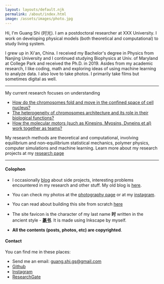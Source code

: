 ```yaml
---
layout: layouts/default.njk
permalink: /about/index.html
image: /assets/images/photo.jpg
---
```


Hi, I'm Guang Shi (时光). I am a postdoctoral researcher at XXX University. I work on developing physical models (both theoretical and computational) to study living system. 

I grew up in Xi'an, China. I received my Bachelor's degree in Physics from Nanjing University and I continued studying Biophysics at Univ. of Maryland at College Park and received the Ph.D. in 2019. Asides from my academic research, I like coding, math and exploring ideas of using machine learning to analyze data. I also love to take photos. I primarily take films but sometimes digital as well.

---

My current research focuses on understanding
* [How do the chromosomes fold and move in the confined space of cell nucleus?](#)
* [The heterogeneity of chromosomes architecture and its role in their biological functions?](#)
* [How the molecular motors (such as Kinesins, Myosins, Dyneins et al) work together as teams?](#)

My research methods are theoretical and computational, involving equilibrium and non-equilibrium statistical mechanics, polymer physics, computer simulations and machine learning. Learn more about my research projects at my [research page](#)

---

#### Colophon

* I occasionally [blog](/posts) about side projects, interesting problems encountered in my research and other stuff. My old blog is [here](https://biophyenvpol.wordpress.com/).

* You can check my photos at the [photography page](/photos) or at my [instagram](https://www.instagram.com/guang_shi_stefan/).

* You can read about building this site from scratch [here](#)

* The site favicon is the character of my last name **时** written in the ancient style - [**篆书**](https://en.wikipedia.org/wiki/Seal_script). It is made using Inkscape by myself.

* **All the contents (posts, photos, etc) are copyrighted**.

#### Contact
You can find me in these places:

* Send me an email: guang.shi.gs@gmail.com
* [Github](https://github.com/anyuzx)
* [Instagram](https://www.instagram.com/guang_shi_stefan/)
* [ResearchGate](https://www.researchgate.net/profile/Guang_Shi8)
